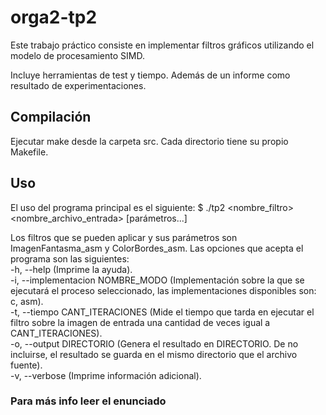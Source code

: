 # orga2-tp2

Este trabajo práctico consiste en implementar filtros gráficos utilizando el modelo de procesamiento SIMD.  

Incluye herramientas de test y tiempo. Además de un informe como resultado de experimentaciones.

## Compilación
Ejecutar make desde la carpeta src. Cada directorio tiene su propio Makefile.

## Uso
El uso del programa principal es el siguiente:
$ ./tp2 <nombre_filtro> <opciones> <nombre_archivo_entrada> [parámetros...]

Los filtros que se pueden aplicar y sus parámetros son ImagenFantasma_asm y ColorBordes_asm.
Las opciones que acepta el programa son las siguientes:    
		-h, --help  (Imprime la ayuda).  
    -i, --implementacion NOMBRE_MODO (Implementación sobre la que se ejecutará el proceso seleccionado, las implementaciones 
    disponibles son: c, asm).  
    -t, --tiempo CANT_ITERACIONES (Mide el tiempo que tarda en ejecutar el filtro sobre la imagen de entrada una cantidad
    de veces igual a CANT_ITERACIONES).  
    -o, --output DIRECTORIO (Genera el resultado en DIRECTORIO. De no incluirse, el resultado se guarda en el mismo
    directorio que el archivo fuente).  
    -v, --verbose (Imprime información adicional).  

### Para más info leer el enunciado 
